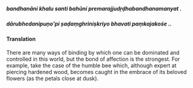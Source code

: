 ##### bandhanāni khalu santi bahūni premarajjudṛḍhabandhanamanyat .
##### dārubhedanipuṇo'pi ṣaḍaṃghriniṣkriyo bhavati paṃkajakośe ..

#### Translation

There are many ways of binding by which one can be dominated and controlled in this world, but the bond of affection is the strongest. For example, take the case of the humble bee which, although expert at piercing hardened wood, becomes caught in the embrace of its beloved flowers (as the petals close at dusk).